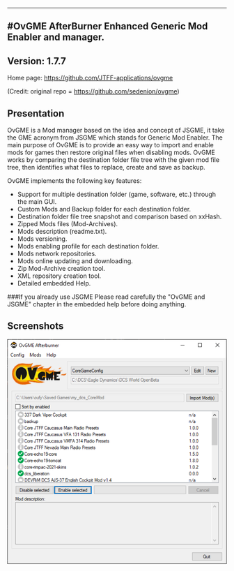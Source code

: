 ----------------------------------------------------------------------------------------
#OvGME AfterBurner
Enhanced Generic Mod Enabler and manager.
----------------------------------------------------------------------------------------
Version: 1.7.7
----------------------------------------------------------------------------------------

Home page: https://github.com/JTFF-applications/ovgme

(Credit: original repo = https://github.com/sedenion/ovgme)

Presentation
----------------------------------------------------------------------------------------
OvGME is a Mod manager based on the idea and concept of JSGME, it take the GME acronym
from JSGME which stands for Generic Mod Enabler. The main purpose of OvGME is to provide an
easy way to import and enable mods for games then restore original files when disabling mods.
OvGME works by comparing the destination folder file tree with the given mod file tree,
then identifies what files to replace, create and save as backup.

OvGME implements the following key features:

- Support for multiple destination folder (game, software, etc.) through the main GUI.
- Custom Mods and Backup folder for each destination folder.
- Destination folder file tree snapshot and comparison based on xxHash.
- Zipped Mods files (Mod-Archives).
- Mods description (readme.txt).
- Mods versioning.
- Mods enabling profile for each destination folder.
- Mods network repositories.
- Mods online updating and downloading.
- Zip Mod-Archive creation tool.
- XML repository creation tool.
- Detailed embedded Help.


###If you already use JSGME
Please read carefully the "OvGME and JSGME" chapter in the embedded help before doing
anything.

Screenshots
----------------------------------------------------------------------------------------
![OvGME Screenshot](snaps/screenshot.png)
